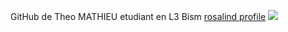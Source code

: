 GitHub de Theo MATHIEU etudiant en L3 Bism
[rosalind profile](https://rosalind.info/users/tzebre/)
![](https://komarev.com/ghpvc/?username=tzebre)
